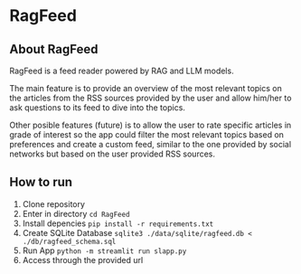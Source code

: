 # RagFeed
## About RagFeed
RagFeed is a feed reader powered by RAG and LLM models.

The main feature is to provide an overview of the most relevant topics on the articles from the RSS sources provided by the user and allow him/her to ask questions to its feed to dive into the topics. 

Other posible features (future) is to allow the user to rate specific articles in grade of interest so the app could filter the most relevant topics based on preferences and create a custom feed, similar to the one provided by social networks but based on the user provided RSS sources.

## How to run
1. Clone repository
2. Enter in directory
    `cd RagFeed`
2. Install depencies 
    `pip install -r requirements.txt`
3. Create SQLite Database
    `sqlite3 ./data/sqlite/ragfeed.db < ./db/ragfeed_schema.sql`
3. Run App
    `python -m streamlit run slapp.py`
4. Access through the provided url